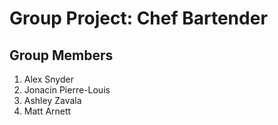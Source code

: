   # Group Project: Chef Bartender

## Group Members

1. Alex Snyder
2. Jonacin Pierre-Louis
3. Ashley Zavala
4. Matt Arnett 





